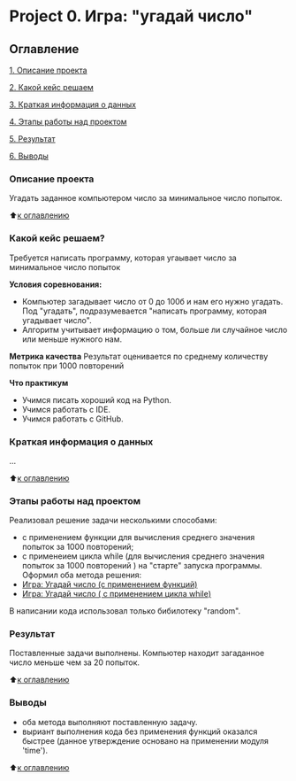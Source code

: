 # Project 0. Игра: "угадай число"


## Оглавление
[1. Описание проекта](https://github.com/Danil-Obryadin/Data_Science/blob/main/Project%200/README.md#Описание-проекта)

[2. Какой кейс решаем](https://github.com/Danil-Obryadin/Data_Science/blob/main/Project%200/README.md#Какой-кейс-решаем)

[3. Краткая информация о данных](https://github.com/Danil-Obryadin/Data_Science/blob/main/Project%200/README.md#Краткая-информация-о-данных)

[4. Этапы работы над проектом](https://github.com/Danil-Obryadin/Data_Science/blob/main/Project%200/README.md#Этапы-работы-над-проектом)

[5. Результат](https://github.com/Danil-Obryadin/Data_Science/blob/main/Project%200/README.md#Результат)

[6. Выводы](https://github.com/Danil-Obryadin/Data_Science/blob/main/Project%200/README.md#Выводы)


### Описание проекта
Угадать заданное компьютером число за минимальное число попыток.

:arrow_up:[к оглавлению](https://github.com/Danil-Obryadin/Data_Science/blob/main/Project%200/README.md#Оглавление)


### Какой кейс решаем?
Требуется написать программу, которая угаывает число за минимальное число попыток

**Условия соревнования:**
- Компьютер загадывает число от 0 до 100б и нам его нужно угадать. Под "угадать", подразумевается "написать
программу, которая угадывает число".
- Алгоритм учитывает информацию о том, больше ли случайное число или меньше нужного нам.

**Метрика качества**
Результат оценивается по среднему количеству попыток при 1000 повторений

**Что практикум**
- Учимся писать хороший код на Python.
- Учимся работать с IDE.
- Учимся работать с GitHub.


### Краткая информация о данных
...


:arrow_up:[к оглавлению](https://github.com/Danil-Obryadin/Data_Science/blob/main/Project%200/README.md#Оглавление)

### Этапы работы над проектом
Реализовал решение задачи несколькими способами:
- с применением функции для вычисления среднего значения попыток за 1000 повторений;
- с применеием цикла while (для вычисления среднего значения попыток за 1000 повторений ) на "старте" запуска программы.
Оформил оба метода решения:
- [Игра: Угадай число (с применением функций)](https://github.com/Danil-Obryadin/Data_Science/blob/main/Project%200/Game.py)
- [Игра: Угадай число ( с применением цикла while)](https://github.com/Danil-Obryadin/Data_Science/blob/main/Project%200/Game_while.py)

В написании кода использовал только бибилотеку "random".


### Результат
Поставленные задачи выполнены. Компьютер находит загаданное число меньше чем за 20 попыток.

:arrow_up:[к оглавлению](https://github.com/Danil-Obryadin/Data_Science/blob/main/Project%200/README.md#Оглавление)

### Выводы
- оба метода выполняют поставленную задачу.
- выриант выполнения кода без применения функций оказался быстрее (данное утверждение основано на применении модуля 'time').

:arrow_up:[к оглавлению](https://github.com/Danil-Obryadin/Data_Science/blob/main/Project%200/README.md#Оглавление)

